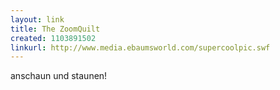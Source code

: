 ```yaml
---
layout: link
title: The ZoomQuilt
created: 1103891502
linkurl: http://www.media.ebaumsworld.com/supercoolpic.swf
---
```

anschaun und staunen!
